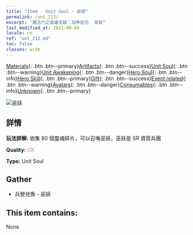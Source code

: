 ```yaml
---
title: "Item - Unit Soul - 巫妖"
permalink: /unt_212/
excerpt: "魔法门之英雄无敌：战争纪元  巫妖"
last_modified_at: 2021-08-04
locale: cn
ref: "unt_212.md"
toc: false
classes: wide
---
```

 [Materials](/ItemsCN/){: .btn .btn--primary}[Artifacts](/ItemsCN/Artifacts/){: .btn .btn--success}[Unit Soul](/ItemsCN/UnitSoul/){: .btn .btn--warning}[Unit Awakening](/ItemsCN/UnitAwakening/){: .btn .btn--danger}[Hero Soul](/ItemsCN/HeroSoul/){: .btn .btn--info}[Hero Skill](/ItemsCN/HeroSkill/){: .btn .btn--primary}[Gift](/ItemsCN/Gift/){: .btn .btn--success}[Event related](/ItemsCN/Events/){: .btn .btn--warning}[Avatars](/ItemsCN/Avatars/){: .btn .btn--danger}[Consumables](/ItemsCN/Consumables/){: .btn .btn--info}[Unknown](/ItemsCN/Unknown/){: .btn .btn--primary}

 ![巫妖](/images/u/ti_wuyao.jpg)

## 詳情
 **玩法詳解:** 收集 80 個靈魂碎片，可以召喚巫妖，巫妖是 SR 資質兵團

 **Quality:** <span style="color: #DA70D6">OK</span>

 **Type:** Unit Soul

## Gather

*    兵營兌換 - 巫妖 

## This item contains:

  None

